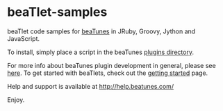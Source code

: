 # beaTlet-samples
beaTlet code samples for [beaTunes](http://www.beatunes.com/) in JRuby, Groovy, Jython and JavaScript.

To install, simply place a script in the beaTunes [plugins directory](http://help.beatunes.com/kb/plugins/how-to-install-a-plugin).

For more info about beaTunes plugin development in general, please see [here](https://www.beatunes.com/en/beatunes-plugin-api.html).
To get started with beaTlets, check out the [getting started](https://www.beatunes.com/en/beatlet-getting-started.html) page.

Help and support is available at http://help.beatunes.com/

Enjoy.
